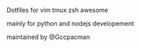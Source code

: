 Dotfiles for vim tmux zsh awesome

mainly for python and nodejs developement

maintained by @Gccpacman
